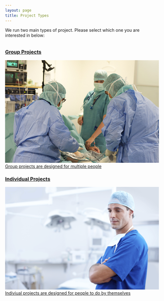 ```yaml
---
layout: page
title: Project Types
---
```


We run two main types of project. Please select which one you are interested in below:

<div class="row small-up-1 medium-up-2">
	<div class="column">
		<a href="/projects/group/">
			<div class="card">
				<div class="card-divider">
				    <h3>Group Projects</h3>
				</div>
				<img src="/assets/img/project-group.jpg" />
				<div class="card-section">
					Group projects are designed for multiple people
				</div>
			</div>
		</a>
	</div>
	<div class="column">
		<a href="/projects/individual/">
			<div class="card">
				<div class="card-divider">
				    <h3>Individual Projects</h3>
				</div>
				<img src="/assets/img/project-individual.jpg" />
				<div class="card-section">
					Indiviual projects are designed for people to do by themselves
				</div>
			</div>
		</a>
	</div>
</div>
